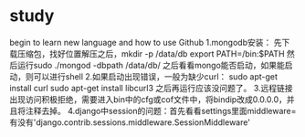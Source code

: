 # study
begin to learn new language and how to use Github
1.mongodb安装：
先下载压缩包，找好位置解压之后，mkdir -p /data/db
export PATH=<mongodb-install-directory>/bin:$PATH
然后运行sudo ./mongod  -dbpath /data/db/
之后看看mongo能否启动，如果能启动，则可以进行shell
2.如果启动出现错误，一般为缺少curl：
    sudo apt-get install curl
    sudo apt-get install libcurl3
  之后再运行应该没问题了。
3.远程链接出现访问积极拒绝，需要进入bin中的cfg或cof文件中，将bindip改成0.0.0.0，并且将注释去掉。
4.django中session的问题：首先看看settings里面middleware=有没有'django.contrib.sessions.middleware.SessionMiddleware'
